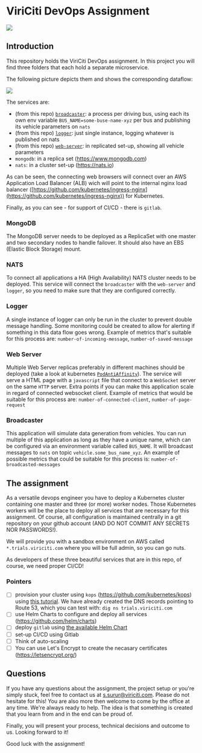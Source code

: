 # ViriCiti DevOps Assignment
![](https://imgs.xkcd.com/comics/tools.png)

## Introduction
This repository holds the ViriCiti DevOps assignment. In this project you will find three folders that each hold a separate microservice.

The following picture depicts them and shows the corresponding dataflow:

![](https://github.com/viriciti/devops-assignment/raw/master/framework.png)

The services are:
* (from this repo) [`broadcaster`](https://github.com/viriciti/devops-assignment/blob/master/broadcaster): a process per driving bus, using each its own env variable `BUS_NAME=some-buse-name-xyz` per bus and publishing its vehicle parameters on `nats`
* (from this repo) [`logger`](https://github.com/viriciti/devops-assignment/blob/master/logger): just single instance, logging whatever is published on nats
* (from this repo) [`web-server`](https://github.com/viriciti/devops-assignment/blob/master/web-server): in replicated set-up, showing all vehicle parameters
* `mongodb`: in a replica set (https://www.mongodb.com)
* `nats`: in a cluster set-up (https://nats.io)

As can be seen, the connecting web browsers will connect over an AWS Application Load Balancer (ALB) wich will point to the internal nginx load balancer ([https://github.com/kubernetes/ingress-nginx](https://github.com/kubernetes/ingress-nginx)) for Kubernetes.

Finally, as you can see - for support of CI/CD - there is `gitlab`.

### MongoDB
The MongoDB server needs to be deployed as a ReplicaSet with one master and two secondary nodes to handle failover. It should also have an EBS (Elastic Block Storage) mount.

### NATS
To connect all applications a HA (High Availability) NATS cluster needs to be deployed. This service will connect the `broadcaster` with the `web-server` and `logger`, so you need to make sure that they are configured correctly.

### Logger
A single instance of logger can only be run in the cluster to prevent double message handling. Some monitoring could be created to allow for alerting if something in this data flow goes wrong. Example of metrics that's suitable for this process are: `number-of-incoming-message`, `number-of-saved-message`

### Web Server
Multiple Web Server replicas preferably in different machines should be deployed (take a look at kubernetes [`PodAntiAffinity`](https://kubernetes.io/docs/concepts/configuration/assign-pod-node/)). The service will serve a HTML page with a `javascript` file that connect to a `WebSocket` server on the same `HTTP` server. Extra points if you can make this application scale in regard of connected websocket client. Example of metrics that would be suitable for this process are: `number-of-connected-client`, `number-of-page-request`

### Broadcaster
This application will simulate data generation from vehicles. You can run multiple of this application as long as they have a unique name, which can be configured via an environment variable called `BUS_NAME`. It will broadcast messages to `nats` on topic `vehicle.some_bus_name_xyz`. An example of possible metrics that could be suitable for this process is: `number-of-broadcasted-messages`

## The assignment
As a versatile devops engineer you have to deploy a Kubernetes cluster containing one master and three (or more) worker nodes. Those Kubernetes workers will be the place to deploy all services that are necessary for this assignment. Of course, all configuration is maintained centrally in a git repository on your github account (AND DO NOT COMMIT ANY SECRETS NOR PASSWORDS!).

We will provide you with a sandbox environment on AWS called `*.trials.viriciti.com` where you will be full admin, so you can go nuts.

As developers of these three beautiful services that are in this repo, of course, we need proper CI/CD!

### Pointers
- [ ] provision your cluster using `kops` (https://github.com/kubernetes/kops) using [this tutorial](https://github.com/kubernetes/kops/blob/master/docs/aws.md#testing-your-dns-setup). We have already created the DNS records pointing to Route 53, which you can test with: `dig ns trials.viriciti.com`
- [ ] use Helm Charts to configure and deploy all services (https://github.com/helm/charts)
- [ ] deploy `gitlab` using [the available Helm Chart](https://docs.gitlab.com/ee/install/kubernetes/gitlab_chart.html)
- [ ] set-up CI/CD using Gitlab
- [ ] Think of auto-scaling
- [ ] You can use Let's Encrypt to create the necasary certificates (https://letsencrypt.org/)

## Questions
If you have any questions about the assignment, the project setup or you're simply stuck, feel free to contact us at <a href='mailto:s.surur@viriciti.com'>s.surur@viriciti.com</a>. Please do not hesitate for this! You are also more then welcome to come by the office at any time. We're always ready to help. The idea is that something is created that you learn from and in the end can be proud of.

Finally, you will present your process, technical decisions and outcome to us. Looking forward to it!

Good luck with the assignment!

